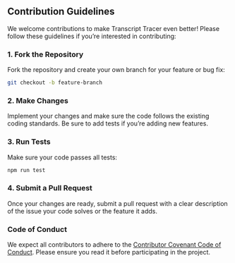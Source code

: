 ## Contribution Guidelines

We welcome contributions to make Transcript Tracer even better! Please follow these guidelines if you’re interested in contributing:

### 1. Fork the Repository

Fork the repository and create your own branch for your feature or bug fix:

```bash
git checkout -b feature-branch
```

### 2. Make Changes

Implement your changes and make sure the code follows the existing coding standards. Be sure to add tests if you’re adding new features.

### 3. Run Tests

Make sure your code passes all tests:

```bash
npm run test
```

### 4. Submit a Pull Request

Once your changes are ready, submit a pull request with a clear description of the issue your code solves or the feature it adds.

### Code of Conduct

We expect all contributors to adhere to the [Contributor Covenant Code of Conduct](https://www.contributor-covenant.org/). Please ensure you read it before participating in the project.
